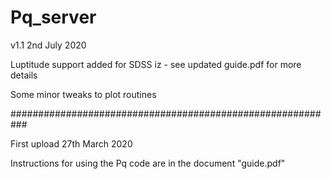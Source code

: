 # Pq_server

v1.1 2nd July 2020

Luptitude support added for SDSS iz - see updated guide.pdf for more details

Some minor tweaks to plot routines


###########################################################

First upload 27th March 2020

Instructions for using the Pq code are in the document "guide.pdf"
